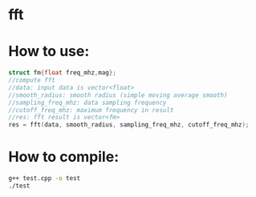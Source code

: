 # fft

# How to use:

  ```cpp
  struct fm{float freq_mhz,mag};
  //compute fft
  //data: input data is vector<float>
  //smooth_radius: smooth radius (simple moving average smooth)
  //sampling_freq_mhz: data sampling frequency
  //cutoff_freq_mhz: maximum frequency in result
  //res: fft result is vector<fm>
  res = fft(data, smooth_radius, sampling_freq_mhz, cutoff_freq_mhz);
  ```

# How to compile:

   ```bash  
  g++ test.cpp -o test
  ./test
   ```
